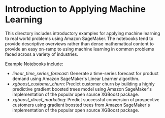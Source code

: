 # Introduction to Applying Machine Learning

This directory includes introductory examples for applying machine learning to real world problems using Amazon SageMaker.  The notebooks tend to provide descriptive overviews rather than dense mathematical content to provide an easy on-ramp to using machine learning in common problems faced across a variety of industries.

Example Notebooks include:
- *linear_time_series_forecast*: Generate a time-series forecast for product demand using Amazon SageMaker's Linear Learner algorithm.
- *xgboost_customer_churn*: Predict customer churn by building a highly predictive gradient boosted trees model using Amazon SageMaker's implementation of the popular open source XGBoost package.
- *xgboost_direct_marketing*: Predict successful conversion of prospective customers using gradient boosted trees from Amazon SageMaker's implementation of the popular open source XGBoost package.
